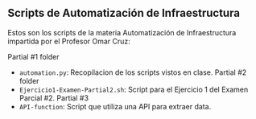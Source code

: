 ## Scripts de Automatización de Infraestructura

Estos son los scripts de la materia Automatización de Infraestructura impartida por el Profesor Omar Cruz:

Partial #1 folder
- `automation.py`: Recopilacion de los scripts vistos en clase.
Partial #2 folder
- `Ejercicio1-Examen-Partial2.sh`: Script para el Ejercicio 1 del Examen Parcial #2.
Partial #3
- `API-function`: Script que utiliza una API para extraer data.
